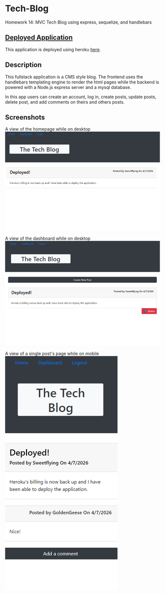 # Tech-Blog
Homework 14: MVC Tech Blog using express, sequelize, and handlebars 

## [Deployed Application](https://mrj-tech-blog.herokuapp.com/)

This application is deployed using heroku [here](https://mrj-tech-blog.herokuapp.com/).

## Description

This fullstack application is a CMS style blog. The frontend uses the handlebars templating engine to render the html pages while the backend is powered with a Node.js express server and a mysql database. 

In this app users can create an account, log in, create posts, update posts, delete post, and add comments on theirs and others posts. 

## Screenshots

A view of the homepage while on desktop  
![Desktop View Homepage](https://raw.githubusercontent.com/MatthewRonaldJohnson/Tech-Blog/main/assests/img/Desktop-Homepage.PNG)

A view of the dashboard while on desktop  
![Desktop View Dashboard](https://raw.githubusercontent.com/MatthewRonaldJohnson/Tech-Blog/main/assests/img/Desktop-Dashboard.PNG)

A view of a single post's page while on mobile   
![Mobile View Post Page](https://raw.githubusercontent.com/MatthewRonaldJohnson/Tech-Blog/main/assests/img/Mobile-Post.PNG)
